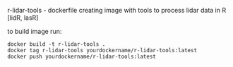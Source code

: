 r-lidar-tools - dockerfile creating image with tools to process lidar data in R [lidR, lasR]

to build image run: 	
```
docker build -t r-lidar-tools .
docker tag r-lidar-tools yourdockername/r-lidar-tools:latest
docker push yourdockername/r-lidar-tools:latest
```